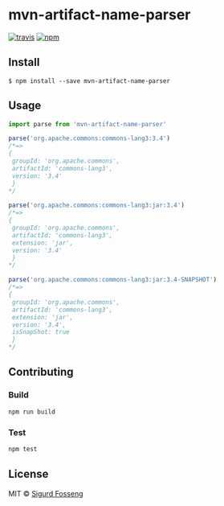 # mvn-artifact-name-parser
[![travis][travis-image]][travis-url]
[![npm][npm-image]][npm-url]

[travis-image]: https://img.shields.io/travis/laat/mvn-dl.svg?style=flat&branch=master
[travis-url]: https://travis-ci.org/laat/mvn-dl
[npm-image]: https://img.shields.io/npm/v/mvn-artifact-name-parser.svg?style=flat
[npm-url]: https://npmjs.org/package/mvn-artifact-name-parser

## Install

```
$ npm install --save mvn-artifact-name-parser
```

## Usage

```javascript
import parse from 'mvn-artifact-name-parser'

parse('org.apache.commons:commons-lang3:3.4')
/*=>
{
 groupId: 'org.apache.commons',
 artifactId: 'commons-lang3',
 version: '3.4'
 }
*/

parse('org.apache.commons:commons-lang3:jar:3.4')
/*=>
{
 groupId: 'org.apache.commons',
 artifactId: 'commons-lang3',
 extension: 'jar',
 version: '3.4'
 }
*/

parse('org.apache.commons:commons-lang3:jar:3.4-SNAPSHOT')
/*=>
{
 groupId: 'org.apache.commons',
 artifactId: 'commons-lang3',
 extension: 'jar',
 version: '3.4',
 isSnapShot: true
 }
*/
```

## Contributing

### Build

```js
npm run build
```

### Test

```js
npm test
```

## License

MIT © [Sigurd Fosseng](http://github.com/laat)
